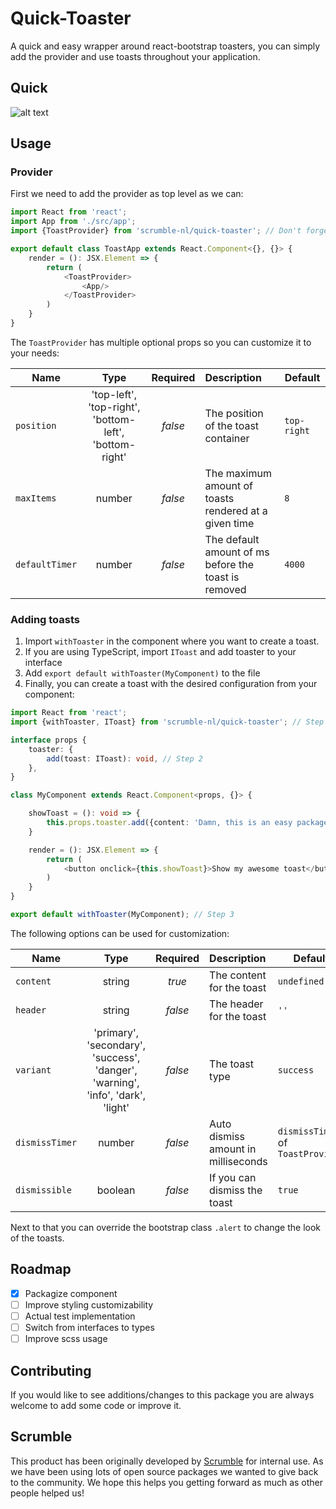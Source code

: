 # Quick-Toaster
A quick and easy wrapper around react-bootstrap toasters, you can simply add the provider and use toasts throughout your application. 

## Quick
![alt text](https://scrumble.nl/wp-content/uploads/2020/03/quick.png "Quick image")

## Usage
### Provider
First we need to add the provider as top level as we can:
```typescript
import React from 'react';
import App from './src/app';
import {ToastProvider} from 'scrumble-nl/quick-toaster'; // Don't forget to import this

export default class ToastApp extends React.Component<{}, {}> {
    render = (): JSX.Element => {
        return (
            <ToastProvider>
                <App/>
            </ToastProvider>
        )       
    }       
}
```
The `ToastProvider` has multiple optional props so you can customize it to your needs:

| Name         | Type                                                                                   | Required | Description                         | Default|
|--------------|:----------------------------------------------------------------------------------------:|:----------:|:-------------------------------------|------|
| `position`      | 'top-left', 'top-right', 'bottom-left', 'bottom-right' | *false*     | The position of the toast container    | `top-right`
| `maxItems`       | number                                                                                 | *false*    | The maximum amount of toasts rendered at a given time | `8`
| `defaultTimer` | number | *false*    | The default amount of ms before the toast is removed  | `4000`

### Adding toasts

1. Import `withToaster` in the component where you want to create a toast.
2. If you are using TypeScript, import `IToast` and add toaster to your interface
3. Add `export default withToaster(MyComponent)` to the file
4. Finally, you can create a toast with the desired configuration from your component:
```typescript
import React from 'react';
import {withToaster, IToast} from 'scrumble-nl/quick-toaster'; // Step 1 (& 2)

interface props {
    toaster: {
        add(toast: IToast): void, // Step 2
    },
}

class MyComponent extends React.Component<props, {}> {

    showToast = (): void => {
        this.props.toaster.add({content: 'Damn, this is an easy package!'}); // Step 4
    }

    render = (): JSX.Element => {
        return (
            <button onclick={this.showToast}>Show my awesome toast</button>            
        )
    }
}

export default withToaster(MyComponent); // Step 3
```

The following options can be used for customization:

| Name         | Type                                                                                   | Required | Description                         | Default |
|--------------|:----------------------------------------------------------------------------------------:|:----------:|:-------------------------------------| -------- |
| `content`      | string                                                                                 | *true*     | The content for the toast           | `undefined` |
| `header`       | string                                                                                 | *false*    | The header for the toast            | `''`
| `variant`      | 'primary', 'secondary', 'success', 'danger', 'warning', 'info', 'dark', 'light' | *false*    | The toast type                      | `success`
| `dismissTimer` | number                                                                                 | *false*    | Auto dismiss amount in milliseconds | `dismissTimer` of `ToastProvider`
| `dismissible`  | boolean                                                                                | *false*    | If you can dismiss the toast        | `true`

Next to that you can override the bootstrap class `.alert` to change the look of the toasts.

## Roadmap
- [x] Packagize component
- [ ] Improve styling customizability
- [ ] Actual test implementation
- [ ] Switch from interfaces to types
- [ ] Improve scss usage

## Contributing
If you would like to see additions/changes to this package you are always welcome to add some code or improve it.

## Scrumble
This product has been originally developed by [Scrumble](https://www.scrumble.nl) for internal use. As we have been using lots of open source packages we wanted to give back to the community. We hope this helps you getting forward as much as other people helped us!
